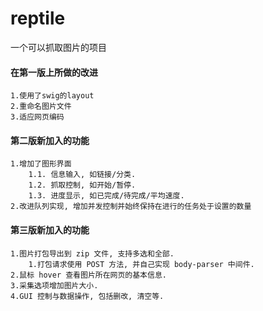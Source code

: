 # reptile
一个可以抓取图片的项目
#### 在第一版上所做的改进
    1.使用了swig的layout
    2.重命名图片文件
    3.适应网页编码
#### 第二版新加入的功能
    1.增加了图形界面
        1.1. 信息输入, 如链接/分类.
        1.2. 抓取控制, 如开始/暂停.
        1.3. 进度显示, 如已完成/待完成/平均速度.
    2.改进队列实现, 增加并发控制并始终保持在进行的任务处于设置的数量
#### 第三版新加入的功能
    1.图片打包导出到 zip 文件, 支持多选和全部.
        1.打包请求使用 POST 方法, 并自己实现 body-parser 中间件.
    2.鼠标 hover 查看图片所在网页的基本信息.
    3.采集选项增加图片大小.
    4.GUI 控制与数据操作, 包括删改, 清空等.
